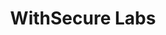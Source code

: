 ---
title: WithSecure Labs
description: 
url: https://labs.withsecure.com/publications
image:
    # url: '/assets/images/cafe.png'
    # alt: 'Cafe'
tags: ['news', 'research']
pubDate: 2023-12-30
draft: false
---